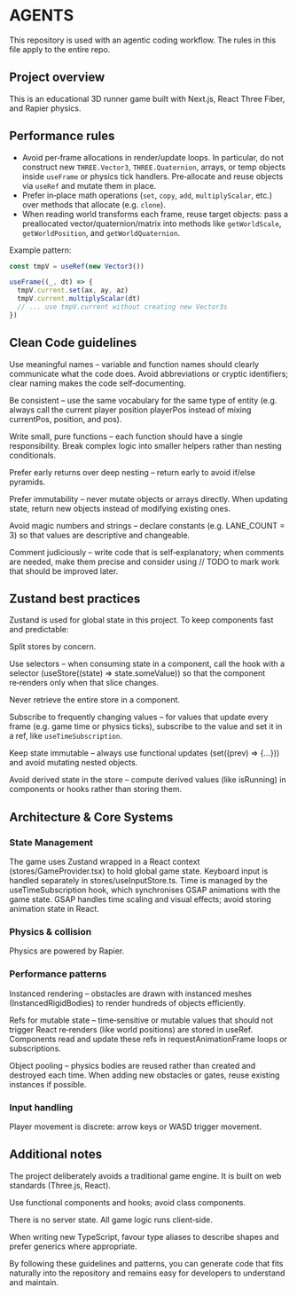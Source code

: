 # AGENTS

This repository is used with an agentic coding workflow. The rules in this file apply to the entire repo.

## Project overview

This is an educational 3D runner game built with Next.js, React Three Fiber, and Rapier physics.

## Performance rules

- Avoid per‑frame allocations in render/update loops. In particular, do not construct new `THREE.Vector3`, `THREE.Quaternion`, arrays, or temp objects inside `useFrame` or physics tick handlers. Pre‑allocate and reuse objects via `useRef` and mutate them in place.
- Prefer in‑place math operations (`set`, `copy`, `add`, `multiplyScalar`, etc.) over methods that allocate (e.g. `clone`).
- When reading world transforms each frame, reuse target objects: pass a preallocated vector/quaternion/matrix into methods like `getWorldScale`, `getWorldPosition`, and `getWorldQuaternion`.

Example pattern:

```ts
const tmpV = useRef(new Vector3())

useFrame((_, dt) => {
  tmpV.current.set(ax, ay, az)
  tmpV.current.multiplyScalar(dt)
  // ... use tmpV.current without creating new Vector3s
})
```

## Clean Code guidelines

Use meaningful names – variable and function names should clearly communicate what the code does. Avoid abbreviations or cryptic identifiers; clear naming makes the code self‑documenting.

Be consistent – use the same vocabulary for the same type of entity (e.g. always call the current player position playerPos instead of mixing currentPos, position, and pos).

Write small, pure functions – each function should have a single responsibility. Break complex logic into smaller helpers rather than nesting conditionals.

Prefer early returns over deep nesting – return early to avoid if/else pyramids.

Prefer immutability – never mutate objects or arrays directly. When updating state, return new objects instead of modifying existing ones.

Avoid magic numbers and strings – declare constants (e.g. LANE_COUNT = 3) so that values are descriptive and changeable.

Comment judiciously – write code that is self‑explanatory; when comments are needed, make them precise and consider using // TODO to mark work that should be improved later.

## Zustand best practices

Zustand is used for global state in this project. To keep components fast and predictable:

Split stores by concern.

Use selectors – when consuming state in a component, call the hook with a selector (useStore((state) => state.someValue)) so that the component re‑renders only when that slice changes.

Never retrieve the entire store in a component.

Subscribe to frequently changing values – for values that update every frame (e.g. game time or physics ticks), subscribe to the value and set it in a ref, like `useTimeSubscription`.

Keep state immutable – always use functional updates (set((prev) => {…})) and avoid mutating nested objects.

Avoid derived state in the store – compute derived values (like isRunning) in components or hooks rather than storing them.

## Architecture & Core Systems

### State Management

The game uses Zustand wrapped in a React context (stores/GameProvider.tsx) to hold global game state. Keyboard input is handled separately in stores/useInputStore.ts. Time is managed by the useTimeSubscription hook, which synchronises GSAP animations with the game state. GSAP handles time scaling and visual effects; avoid storing animation state in React.

### Physics & collision

Physics are powered by Rapier.

### Performance patterns

Instanced rendering – obstacles are drawn with instanced meshes (InstancedRigidBodies) to render hundreds of objects efficiently.

Refs for mutable state – time‑sensitive or mutable values that should not trigger React re‑renders (like world positions) are stored in useRef. Components read and update these refs in requestAnimationFrame loops or subscriptions.

Object pooling – physics bodies are reused rather than created and destroyed each time. When adding new obstacles or gates, reuse existing instances if possible.

### Input handling

Player movement is discrete: arrow keys or WASD trigger movement.

## Additional notes

The project deliberately avoids a traditional game engine. It is built on web standards (Three.js, React).

Use functional components and hooks; avoid class components.

There is no server state. All game logic runs client‑side.

When writing new TypeScript, favour type aliases to describe shapes and prefer generics where appropriate.

By following these guidelines and patterns, you can generate code that fits naturally into the repository and remains easy for developers to understand and maintain.
